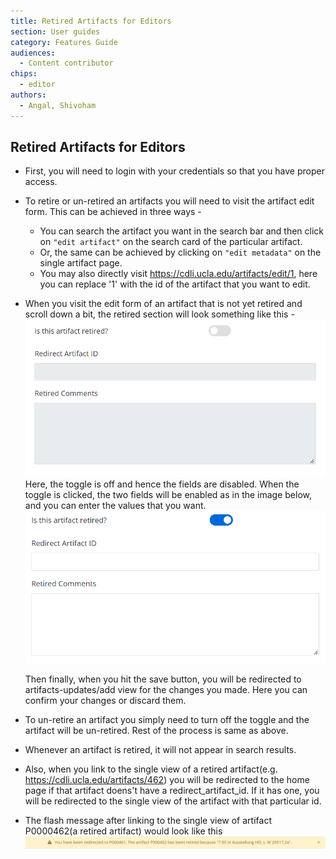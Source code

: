 ```yaml
---
title: Retired Artifacts for Editors
section: User guides
category: Features Guide
audiences:
  - Content contributor
chips:
  - editor
authors:
  - Angal, Shivoham
---
```

<h2>Retired Artifacts for Editors</h2>

- First, you will need to login with your credentials so that you have proper access.

- To retire or un-retired an artifacts you will need to visit the artifact edit form. This can be achieved in three ways - 
    - You can search the artifact you want in the search bar and then click on `"edit artifact"` on the search card of the particular artifact.
    - Or, the same can be achieved by clicking on `"edit metadata"` on the single artifact page.
    - You may also directly visit https://cdli.ucla.edu/artifacts/edit/1, here you can replace '1' with the id of the artifact that you want to edit.
    
- When you visit the edit form of an artifact that is not yet retired and scroll down a bit, the retired section will look something like this -
![toggle off](toggle_off.png) <br>
  Here, the toggle is off and hence the fields are disabled. When the toggle is clicked, the two fields will be enabled as in the image below, and you can enter the values that you want. <br>
![toggle on](toggle_on.png)

  Then finally, when you hit the save button, you will be redirected to artifacts-updates/add view for the changes you made. Here you can confirm your changes or discard them.

- To un-retire an artifact you simply need to turn off the toggle and the artifact will be un-retired. Rest of the process is same as above.

- Whenever an artifact is retired, it will not appear in search results.

- Also, when you link to the single view of a retired artifact(e.g. https://cdli.ucla.edu/artifacts/462) you will be redirected to the home page if that artifact doens't have a redirect_artifact_id. If it has one, you will be redirected to the single view of the artifact with that particular id.

- The flash message after linking to the single view of artifact P0000462(a retired artifact) would look like this <br>
 ![flash for redirect to view](redirect_view.png)
 